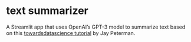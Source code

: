 # text summarizer

 A Streamlit app that uses OpenAI’s GPT-3 model to summarize text based on this [towardsdatascience tutorial](https://towardsdatascience.com/make-a-text-summarizer-with-gpt-3-f0917a07189e) by Jay Peterman.
